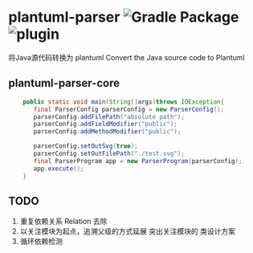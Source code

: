 # plantuml-parser ![Gradle Package](https://github.com/shuzijun/plantuml-parser/workflows/Gradle%20Package/badge.svg) ![plugin](https://github.com/shuzijun/plantuml-parser/workflows/plugin/badge.svg)

将Java源代码转换为 plantuml
Convert the Java source code to Plantuml

## plantuml-parser-core

```java
    public static void main(String[]args)throws IOException{
       final ParserConfig parserConfig = new ParserConfig();
       parserConfig.addFilePath("absolute path");
       parserConfig.addFieldModifier("public");
       parserConfig.addMethodModifier("public");

       parserConfig.setOutSvg(true);
       parserConfig.setOutFilePath("./test.svg");
       final ParserProgram app = new ParserProgram(parserConfig);
       app.execute();
    }
```

## TODO
1. 重复依赖关系 Relation 去除
1. 以关注模块为起点，追溯父级的方式延展 突出关注模块的 类设计方案
1. 循环依赖检测
